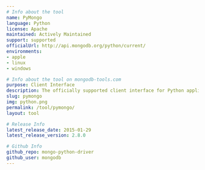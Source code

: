 ```yaml
---
# Info about the tool
name: PyMongo
language: Python
license: Apache
maintained: Actively Maintained
support: supported
officialUrl: http://api.mongodb.org/python/current/
environments:
- apple
- linux
- windows

# Info about the tool on mongodb-tools.com
purpose: Client Interface
description: The officially supported client interface for Python applications.
slug: pymongo
img: python.png
permalink: /tool/pymongo/
layout: tool

# Release Info
latest_release_date: 2015-01-29
latest_release_version: 2.8.0

# Github Info
github_repo: mongo-python-driver
github_user: mongodb
---
```


